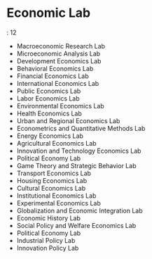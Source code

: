 # Economic Lab

: 12

- Macroeconomic Research Lab
- Microeconomic Analysis Lab
- Development Economics Lab
- Behavioral Economics Lab
- Financial Economics Lab
- International Economics Lab
- Public Economics Lab
- Labor Economics Lab
- Environmental Economics Lab
- Health Economics Lab
- Urban and Regional Economics Lab
- Econometrics and Quantitative Methods Lab
- Energy Economics Lab
- Agricultural Economics Lab
- Innovation and Technology Economics Lab
- Political Economy Lab
- Game Theory and Strategic Behavior Lab
- Transport Economics Lab
- Housing Economics Lab
- Cultural Economics Lab
- Institutional Economics Lab
- Experimental Economics Lab
- Globalization and Economic Integration Lab
- Economic History Lab
- Social Policy and Welfare Economics Lab
- Political Economy Lab
- Industrial Policy Lab
- Innovation Policy Lab